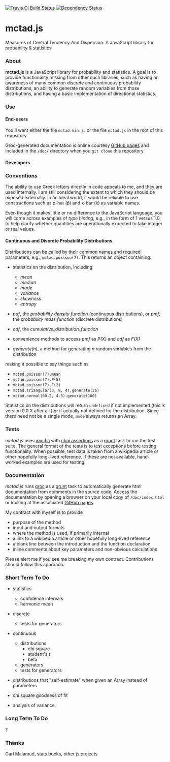 [![Travis CI Build Status](https://travis-ci.org/erictheise/mctad.js.svg?branch=master)](https://travis-ci.org/erictheise/mctad.js)
[![Dependency Status](https://gemnasium.com/erictheise/mctad.js.svg)](https://gemnasium.com/erictheise/mctad.js)

mctad.js
========

Measures of Central Tendency And Dispersion: A JavaScript library for probability &amp; statistics

### About

__mctad.js__ is a JavaScript library for probability and statistics. A goal is to provide functionality missing from other
such libraries, such as having an awareness of many common discrete and continuous probability distributions, an ability
to generate random variables from those distributions, and having a basic implementation of directional statistics.

### Use

#### End-users

You'll want either the file `mctad.min.js` or the file `mctad.js` in the root of this repository.

Groc-generated documentation is online courtesy [GitHub pages](http://erictheise.github.io/mctad.js/) and included in
the `/doc/` directory when you `git clone` this repository.

#### Developers


### Conventions

The ability to use Greek letters directly in code appeals to me, and they are used internally. I am still considering
the extent to which they should be exposed externally. In an ideal world, it would be reliable to use constructions such
as p-hat (p̂) and x-bar (x̄) as variable names.

Even though it makes little or no difference to the JavaScript language, you will come across examples of _type hinting_,
e.g., in the form of 1 versus 1.0, to help clarify whether quantities are operationally expected to take integer or real
values.

#### Continuous and Discrete Probability Distributions

Distributions can be called by their common names and required parameters, e.g., `mctad.poisson(7)`. This returns an
object containing:

  * statistics on the distribution, including

    * _mean_
    * _median_
    * _mode_
    * _variance_
    * _skewness_
    * _entropy_

  * _pdf_, the _probability density function_ (continuous distributions), or _pmf_, the _probability mass function_
    (discrete distributions)
  * _cdf_, the _cumulative_distribution_function_
  * convenience methods to access _pmf_ as _P(X)_ and _cdf_ as _F(X)_
  * _generate(n)_, a method for generating _n_ random variables from the distribution

making it possible to say things such as

  * `mctad.poisson(7).mean`
  * `mctad.poisson(7).P(5)`
  * `mctad.poisson(7).F(2)`
  * `mctad.triangular(3, 9, 4).generate(36)`
  * `mctad.normal(60.2, 4.5).generate(100)`

Statistics on the distributions will return `undefined` if not implemented (this _is_ version 0.0.X after all ) or if
actually not defined for the distribution. Since there need not be a single mode, `mode` always returns an Array.


### Tests
_mctad.js_ uses [mocha]() with [chai assertions]() as a [grunt](http://gruntjs.com/) task to run the test suite. The
general format of the tests is to test exceptions before testing functionality. When possible, test data is taken from a
wikipedia article or other hopefully long-lived reference. If these are not available, hand-worked examples are used for
testing.


### Documentation
_mctad.js_ runs [groc](http://nevir.github.io/groc/) as a [grunt](http://gruntjs.com/) task to automatically generate
html documentation from comments in the source code. Access the documentation by opening a browser on your local copy of
`/doc/index.html` or looking at the associated [GitHub pages](http://erictheise.github.io/mctad.js/).

My contract with myself is to provide

  * purpose of the method
  * input and output formats
  * where the method is used, if primarily internal
  * a link to a wikipedia article or other hopefully long-lived reference
  * a blank line between the introduction and the function declaration
  * inline comments about key parameters and non-obvious calculations

Please alert me if you see me breaking my own contract. Contributions should follow this approach.

### Short Term To Do

* statistics
  * confidence intervals
  * harmonic mean

* discrete
  * tests for generators

* continuous
  * distributions
    * chi square
    * student's t
    * beta
  * generators
  * tests for generators

* distributions that "self-estimate" when given an Array instead of parameters
* chi square goodness of fit
* analysis of variance

### Long Term To Do

?

### Thanks

Carl Malamud, stats books, other js projects
